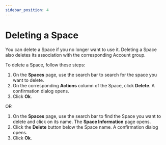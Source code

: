 ```yaml
---
sidebar_position: 4
---
```


# Deleting a Space

<head>
  <meta name="guidename" content="Spaces"/>
  <meta name="context" content="GUID-4f7e1191-5e6a-4f6c-aeeb-f00613ff66be"/>
</head>


You can delete a Space if you no longer want to use it. Deleting a Space also deletes its association with the corresponding Account group.

To delete a Space, follow these steps:

1. On the **Spaces** page, use the search bar to search for the space you want to delete.
2. On the corresponding **Actions** column of the Space, click **Delete**.
    A confirmation dialog opens.
3. Click **Ok**.

OR

1. On the **Spaces** page, use the search bar to find the Space you want to delete and click on its name.
    The **Space Information** page opens.
2. Click the **Delete** button below the Space name.
    A confirmation dialog opens.
3. Click **Ok**.
